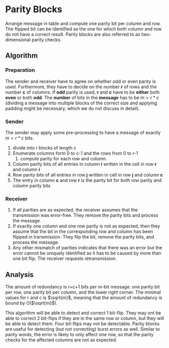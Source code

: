 # Parity Blocks
Arrange message in table and compute one parity bit per column and row. The flipped bit can be identified as the one for which both column and row do not have a correct result. Parity blocks are also referred to as two-dimensional parity checks. 
## Algorithm
### Preparation
The sender and receiver have to agree on whether odd or even parity is used. Furthermore, they have to decide on the number **r** of rows and the number **c** of columns. If **odd** parity is used, **r** and **c** have to be **either** both **even** or both **odd**. The **number** of bits in the **message** has to be $m=r*c$ (dividing a message into multiple blocks of the correct size and applying padding might be necessary, which we do not discuss in detail). 
### Sender
The sender may apply some pre-processing to have a message of exactly $m=r*c$ bits. 
1. divide into r blocks of length c
2. Enumerate columns form 0 to c-1 and the rows from 0 to r-1
	1. compute parity for each row and column. 
3. Column parity bits of all entries in column **i** written in the cell in row **r** and column **i**
4. Row parity bits of all entries in row **j** written in cell in row **j** and column **c**
5. The entry in column **c** and row **r** is the parity bit for both row parity and column parity bits
### Receiver
1. If all parities are as expected, the receiver assumes that the transmission was error-free. They remove the parity bits and process the message.
2. If exactly one column and one row parity is not as expected, then they assume that the bit in the corresponding row and column has been flipped in transmission. They flip the bit, remove the parity bits, and process the message.
3. Any other mismatch of parities indicates that there was an error but the error cannot be uniquely identified as it has to be caused by more than one bit flip. The receiver requests retransmission.

## Analysis
The amount of redundancy is r+c+1 bits per m-bit message: one parity bit per row, one parity bit per column, and the lower right corner. The minimal values for r and c is $\sqrt{m}$, meaning that the amount of redundancy is bound by O($\sqrt{m}$). 

This algorithm will be able to detect and correct 1 bit-flip. They may ont be able to correct 2 bit-flips if they are in the same row or column, but they will be able to detect them. Four bit-flips may not be detectable. Parity blocks are useful for detecting (but not correcting) burst errors as well. Similar to parity words, the error is likely to only affect one row, so that the parity checks for the affected columns are not as expected. 